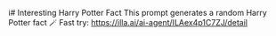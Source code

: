 i# Interesting Harry Potter Fact
This prompt generates a random Harry Potter fact 🪄
Fast try: https://illa.ai/ai-agent/ILAex4p1C7ZJ/detail
